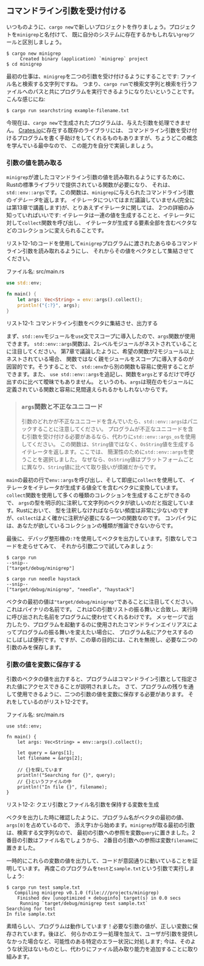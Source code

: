 <!--
## Accepting Command Line Arguments
-->

## コマンドライン引数を受け付ける

<!--
Let’s create a new project with, as always, `cargo new`. We’ll call our project
`minigrep` to distinguish it from the `grep` tool that you might already have
on your system.
-->

いつものように、`cargo new`で新しいプロジェクトを作りましょう。プロジェクトを`minigrep`と名付けて、
既に自分のシステムに存在するかもしれない`grep`ツールと区別しましょう。

```text
$ cargo new minigrep
     Created binary (application) `minigrep` project
$ cd minigrep
```

<!--
The first task is to make `minigrep` accept its two command line arguments: the
filename and a string to search for. That is, we want to be able to run our
program with `cargo run`, a string to search for, and a path to a file to
search in, like so:
-->

最初の仕事は、`minigrep`を二つの引数を受け付けるようにすることです: ファイル名と検索する文字列ですね。
つまり、`cargo run`で検索文字列と検索を行うファイルへのパスと共にプログラムを実行できるようになりたいということです。
こんな感じにね:

```text
$ cargo run searchstring example-filename.txt
```

<!--
Right now, the program generated by `cargo new` cannot process arguments we
give it. Some existing libraries on [Crates.io](https://crates.io/) can help
with writing a program that accepts command line arguments, but because you're
just learning this concept, let’s implement this capability ourselves.
-->

今現在は、`cargo new`で生成されたプログラムは、与えた引数を処理できません。
[Crates.io](https://crates.io/)に存在する既存のライブラリには、
コマンドライン引数を受け付けるプログラムを書く手助けをしてくれるものもありますが、ちょうどこの概念を学んでいる最中なので、
この能力を自分で実装しましょう。

<!--
### Reading the Argument Values
-->

### 引数の値を読み取る

<!--
To enable `minigrep` to read the values of command line arguments we pass to
it, we’ll need a function provided in Rust’s standard library, which is
`std::env::args`. This function returns an *iterator* of the command line
arguments that were given to `minigrep`. We haven’t discussed iterators yet
(we’ll cover them fully in Chapter 13), but for now, you only need to know two
details about iterators: iterators produce a series of values, and we can call
the `collect` function on an iterator to turn it into a collection, such as a
vector, containing all the elements the iterator produces.
-->

`minigrep`が渡したコマンドライン引数の値を読み取れるようにするために、Rustの標準ライブラリで提供されている関数が必要になり、
それは、`std::env::args`です。この関数は、`minigrep`に与えられたコマンドライン引数の*イテレータ*を返します。
イテレータについてはまだ議論していません(完全には第13章で講義します)が、とりあえずイテレータに関しては、
2つの詳細のみ知っていればいいです: イテレータは一連の値を生成することと、イテレータに対して`collect`関数を呼び出し、
イテレータが生成する要素全部を含むベクタなどのコレクションに変えられることです。

<!--
Use the code in Listing 12-1 to allow your `minigrep` program to read any
command line arguments passed to it and then collect the values into a vector.
-->

リスト12-1のコードを使用して`minigrep`プログラムに渡されたあらゆるコマンドライン引数を読み取れるようにし、
それからその値をベクタとして集結させてください。

<!--
<span class="filename">Filename: src/main.rs</span>
-->

<span class="filename">ファイル名: src/main.rs</span>

```rust
use std::env;

fn main() {
    let args: Vec<String> = env::args().collect();
    println!("{:?}", args);
}
```

<!--
<span class="caption">Listing 12-1: Collecting the command line arguments into
a vector and printing them</span>
-->

<span class="caption">リスト12-1: コマンドライン引数をベクタに集結させ、出力する</span>

<!--
First, we bring the `std::env` module into scope with a `use` statement so we
can use its `args` function. Notice that the `std::env::args` function is
nested in two levels of modules. As we discussed in Chapter 7, in cases where
the desired function is nested in more than one module, it’s conventional to
bring the parent module into scope rather than the function. By doing so, we
can easily use other functions from `std::env`. It’s also less ambiguous than
adding `use std::env::args` and then calling the function with just `args`
because `args` might easily be mistaken for a function that’s defined in the
current module.
-->

まず、`std::env`モジュールを`use`文でスコープに導入したので、`args`関数が使用できます。
`std::env::args`関数は、2レベルモジュールがネストされていることに注目してください。
第7章で議論したように、希望の関数が2モジュール以上ネストされている場合、
関数ではなく親モジュールをスコープに導入するのが因習的です。そうすることで、
`std::env`から別の関数も容易に使用することができます。また、
`use std::env::args`を追記し、関数を`args`とするだけで呼び出すのに比べて曖昧でもありません。
というのも、`args`は現在のモジュールに定義されている関数と容易に見間違えられるかもしれないからです。

<!--
> ### The `args` Function and Invalid Unicode
>
> Note that `std::env::args` will panic if any argument contains invalid
> Unicode. If your program needs to accept arguments containing invalid
> Unicode, use `std::env::args_os` instead. That function returns an iterator
> that produces `OsString` values instead of `String` values. We’ve chosen to
> use `std::env::args` here for simplicity because `OsString` values differ
> per platform and are more complex to work with than `String` values.
-->

> ### `args`関数と不正なユニコード
>
> 引数のどれかが不正なユニコードを含んでいたら、`std::env::args`はパニックすることに注意してください。
> プログラムが不正なユニコードを含む引数を受け付ける必要があるなら、代わりに`std::env::args_os`を使用してください。
> この関数は、`String`値ではなく、`OsString`値を生成するイテレータを返します。ここでは、
> 簡潔性のために`std::env::args`を使うことを選択しました。
> なぜなら、`OsString`値はプラットフォームごとに異なり、`String`値に比べて取り扱いが煩雑だからです。

<!--
On the first line of `main`, we call `env::args`, and we immediately use
`collect` to turn the iterator into a vector containing all the values produced
by the iterator. We can use the `collect` function to create many kinds of
collections, so we explicitly annotate the type of `args` to specify that we
want a vector of strings. Although we very rarely need to annotate types in
Rust, `collect` is one function you do often need to annotate because Rust
isn’t able to infer the kind of collection you want.
-->

`main`の最初の行で`env::args`を呼び出し、そして即座に`collect`を使用して、
イテレータをイテレータが生成する値全てを含むベクタに変換しています。
`collect`関数を使用して多くの種類のコレクションを生成することができるので、
`args`の型を明示的に注釈して文字列のベクタが欲しいのだと指定しています。Rustにおいて、
型を注釈しなければならない頻度は非常に少ないのですが、`collect`はよく確かに注釈が必要になる一つの関数なのです。
コンパイラには、あなたが欲しているコレクションの種類が推論できないからです。

<!--
Finally, we print the vector using the debug formatter, `:?`. Let’s try running
the code with no arguments and then with two arguments:
-->

最後に、デバッグ整形機の`:?`を使用してベクタを出力しています。引数なしでコードを走らせてみて、
それから引数二つで試してみましょう:

```text
$ cargo run
--snip--
["target/debug/minigrep"]

$ cargo run needle haystack
--snip--
["target/debug/minigrep", "needle", "haystack"]
```

<!--
Notice that the first value in the vector is `"target/debug/minigrep"`, which
is the name of our binary. This matches the behavior of the arguments list in
C, letting programs use the name by which they were invoked in their execution.
It’s often convenient to have access to the program name in case you want to
print it in messages or change behavior of the program based on what command
line alias was used to invoke the program. But for the purposes of this
chapter, we’ll ignore it and save only the two arguments we need.
-->

ベクタの最初の値は`"target/debug/minigrep"`であることに注目してください。これはバイナリの名前です。
これはCの引数リストの振る舞いと合致し、実行時に呼び出された名前をプログラムに使わせてくれるわけです。
メッセージで出力したり、プログラムを起動するのに使用されたコマンドラインエイリアスによってプログラムの振る舞いを変えたい場合に、
プログラム名にアクセスするのにしばしば便利です。ですが、この章の目的には、これを無視し、必要な二つの引数のみを保存します。

<!--
### Saving the Argument Values in Variables
-->

### 引数の値を変数に保存する

<!--
Printing the value of the vector of arguments illustrated that the program is
able to access the values specified as command line arguments. Now we need to
save the values of the two arguments in variables so we can use the values
throughout the rest of the program. We do that in Listing 12-2.
-->

引数のベクタの値を出力すると、プログラムはコマンドライン引数として指定された値にアクセスできることが説明されました。
さて、プログラムの残りを通して使用できるように、二つの引数の値を変数に保存する必要があります。
それをしているのがリスト12-2です。

<!--
<span class="filename">Filename: src/main.rs</span>
-->

<span class="filename">ファイル名: src/main.rs</span>

```rust,should_panic
use std::env;

fn main() {
    let args: Vec<String> = env::args().collect();

    let query = &args[1];
    let filename = &args[2];

    // {}を探しています
    println!("Searching for {}", query);
    // {}というファイルの中
    println!("In file {}", filename);
}
```

<!--
<span class="caption">Listing 12-2: Creating variables to hold the query
argument and filename argument</span>
-->

<span class="caption">リスト12-2: クエリ引数とファイル名引数を保持する変数を生成</span>

<!--
As we saw when we printed the vector, the program’s name takes up the first
value in the vector at `args[0]`, so we’re starting at index `1`. The first
argument `minigrep` takes is the string we’re searching for, so we put a
reference to the first argument in the variable `query`. The second argument
will be the filename, so we put a reference to the second argument in the
variable `filename`.
-->

ベクタを出力した時に確認したように、プログラム名がベクタの最初の値、`args[0]`を占めているので、
添え字`1`から始めます。`minigrep`が取る最初の引数は、検索する文字列なので、
最初の引数への参照を変数`query`に置きました。2番目の引数はファイル名でしょうから、
2番目の引数への参照は変数`filename`に置きました。

<!--
We temporarily print the values of these variables to prove that the code is
working as we intend. Let’s run this program again with the arguments `test`
and `sample.txt`:
-->

一時的にこれらの変数の値を出力して、コードが意図通りに動いていることを証明しています。
再度このプログラムを`test`と`sample.txt`という引数で実行しましょう:

```text
$ cargo run test sample.txt
   Compiling minigrep v0.1.0 (file:///projects/minigrep)
    Finished dev [unoptimized + debuginfo] target(s) in 0.0 secs
     Running `target/debug/minigrep test sample.txt`
Searching for test
In file sample.txt
```

<!--
Great, the program is working! The values of the arguments we need are being
saved into the right variables. Later we’ll add some error handling to deal
with certain potential erroneous situations, such as when the user provides no
arguments; for now, we’ll ignore that situation and work on adding file-reading
capabilities instead.
-->

素晴らしい、プログラムは動作しています！必要な引数の値が、正しい変数に保存されています。後ほど、
何らかのエラー処理を加えて、ユーザが引数を提供しなかった場合など、可能性のある特定のエラー状況に対処します;
今は、そのような状況はないものとし、代わりにファイル読み取り能力を追加することに取り組みます。
